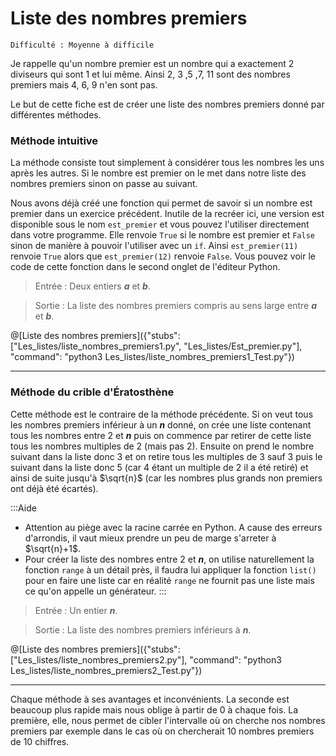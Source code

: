 # Liste des nombres premiers
`Difficulté : Moyenne à difficile`

Je rappelle qu'un nombre premier est un nombre qui a exactement 2 diviseurs qui sont 1 et lui même. Ainsi 2, 3 ,5 ,7, 11 sont des nombres premiers mais 4, 6, 9 n'en sont pas.

Le but de cette fiche est de créer une liste des nombres premiers donné par différentes méthodes.

### Méthode intuitive

La méthode consiste tout simplement à considérer tous les nombres les uns après les autres. Si le nombre est premier on le met dans notre liste des nombres premiers sinon on passe au suivant.

Nous avons déjà créé une fonction qui permet de savoir si un nombre est premier dans un exercice précédent. Inutile de la recréer ici, une version est disponible sous le nom `est_premier` et vous pouvez l'utiliser directement dans votre programme. Elle renvoie `True` si le nombre est premier et `False` sinon de manière à pouvoir l'utiliser avec un `if`.
Ainsi `est_premier(11)` renvoie `True` alors que `est_premier(12)` renvoie `False`. Vous pouvez voir le code de cette fonction dans le second onglet de l'éditeur Python.

> Entrée : Deux entiers ***a*** et ***b***.

> Sortie : La liste des nombres premiers compris au sens large entre ***a*** et ***b***.

@[Liste des nombres premiers]({"stubs": ["Les_listes/liste_nombres_premiers1.py", "Les_listes/Est_premier.py"], "command": "python3 Les_listes/liste_nombres_premiers1_Test.py"})

---

### Méthode du crible d'Ératosthène

Cette méthode est le contraire de la méthode précédente. Si on veut tous les nombres premiers inférieur à un ***n*** donné, on crée une liste contenant tous les nombres entre 2 et ***n*** puis on commence par retirer de cette liste tous les nombres multiples de 2 (mais pas 2). Ensuite on prend le nombre suivant dans la liste donc 3 et on retire tous les multiples de 3 sauf 3 puis le suivant dans la liste donc 5 (car 4 étant un multiple de 2 il a été retiré) et ainsi de suite jusqu'à $`\sqrt{n}`$ (car les nombres plus grands non premiers ont déjà été écartés).

:::Aide
+ Attention au piège avec la racine carrée en Python. A cause des erreurs d'arrondis, il vaut mieux prendre un peu de marge s'arreter à $`\sqrt{n}+1`$.
+ Pour créer la liste des nombres entre 2 et ***n***, on utilise naturellement la fonction `range` à un détail près, il faudra lui appliquer la fonction `list()` pour en faire une liste car en réalité `range` ne fournit pas une liste mais ce qu'on appelle un générateur.
:::

> Entrée : Un entier ***n***.

> Sortie : La liste des nombres premiers inférieurs à ***n***.


@[Liste des nombres premiers]({"stubs": ["Les_listes/liste_nombres_premiers2.py"], "command": "python3 Les_listes/liste_nombres_premiers2_Test.py"})

---

Chaque méthode à ses avantages et inconvénients. La seconde est beaucoup plus rapide mais nous oblige à partir de 0 à chaque fois. La première, elle, nous permet de cibler l'intervalle où on cherche nos nombres premiers par exemple dans le cas où on chercherait 10 nombres premiers de 10 chiffres.
